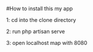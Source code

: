 #How to install this my app


1: cd into the clone directory

2: run php artisan serve

3: open localhost map with 8080